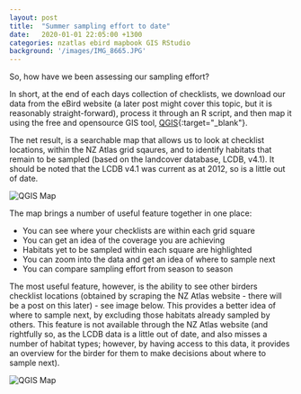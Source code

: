 ```yaml
---
layout: post
title:  "Summer sampling effort to date"
date:   2020-01-01 22:05:00 +1300
categories: nzatlas ebird mapbook GIS RStudio
background: '/images/IMG_8665.JPG'
---
```


So, how have we been assessing our sampling effort?

In short, at the end of each days collection of checklists, we download our data from the eBird website (a later post might cover this topic, but it is reasonably straight-forward), process it through an R script, and then map it using the free and opensource GIS tool, [QGIS](https://qgis.org "QGIS homepage"){:target="_blank"}.

The net result, is a searchable map that allows us to look at checklist locations, within the NZ Atlas grid sqaures, and to identify habitats that remain to be sampled (based on the landcover database, LCDB, v4.1). It should be noted that the LCDB v4.1 was current as at 2012, so is a little out of date.

![QGIS Map]({{site.url}}/images/qgis-20200101-sampling-effort.png "QGIS - Sampling Effort")

The map brings a number of useful feature together in one place:
 - You can see where your checklists are within each grid square
 - You can get an idea of the coverage you are achieving
 - Habitats yet to be sampled within each square are highlighted
 - You can zoom into the data and get an idea of where to sample next
 - You can compare sampling effort from season to season

 The most useful feature, however, is the ability to see other birders checklist locations (obtained by scraping the NZ Atlas website - there will be a post on this later) - see image below. This provides a better idea of where to sample next, by excluding those habitats already sampled by others. This feature is not available through the NZ Atlas website (and rightfully so, as the LCDB data is a little out of date, and also misses a number of habitat types; however, by having access to this data, it provides an overview for the birder for them to make decisions about where to sample next).

 ![QGIS Map]({{site.url}}/images/qgis-20200102-habitats.png "QGIS - Habitats remaining")
